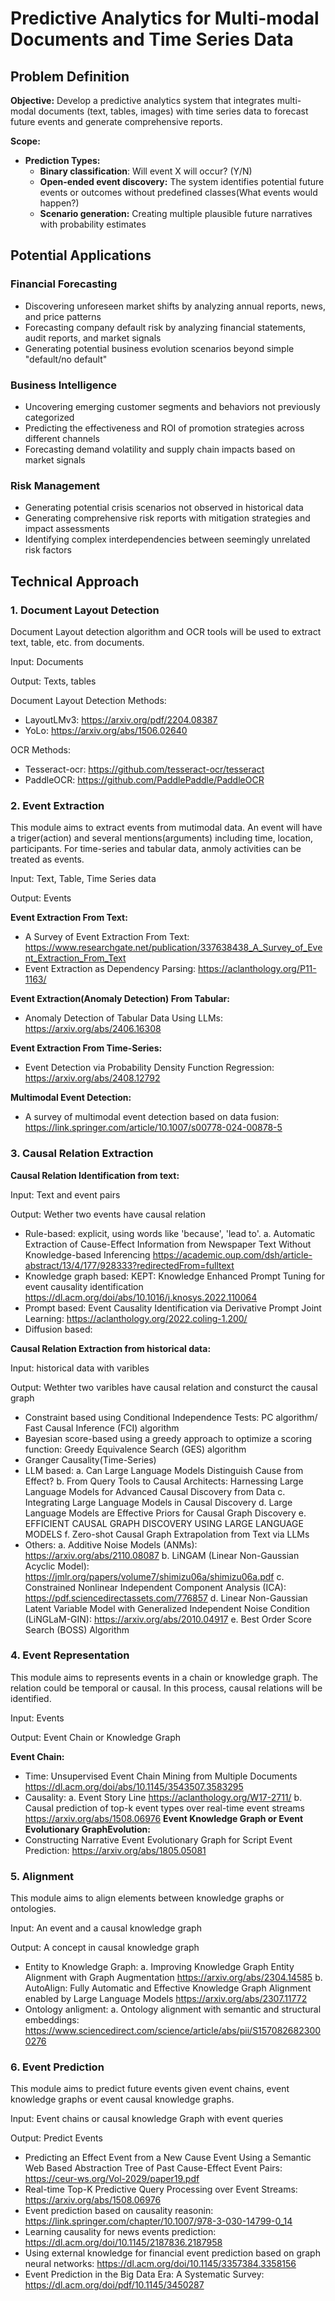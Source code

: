 # Predictive Analytics for Multi-modal Documents and Time Series Data

## Problem Definition

**Objective:** Develop a predictive analytics system that integrates multi-modal documents (text, tables, images) with time series data to forecast future events and generate comprehensive reports.

**Scope:**
- **Prediction Types:**
  - **Binary classification**: Will event X will occur? (Y/N)
  - **Open-ended event discovery:** The system identifies potential future events or outcomes without predefined classes(What events would happen?)
  - **Scenario generation:** Creating multiple plausible future narratives with probability estimates

## Potential Applications

### Financial Forecasting
- Discovering unforeseen market shifts by analyzing annual reports, news, and price patterns
- Forecasting company default risk by analyzing financial statements, audit reports, and market signals
- Generating potential business evolution scenarios beyond simple "default/no default"

### Business Intelligence
- Uncovering emerging customer segments and behaviors not previously categorized
- Predicting the effectiveness and ROI of promotion strategies across different channels
- Forecasting demand volatility and supply chain impacts based on market signals

### Risk Management
- Generating potential crisis scenarios not observed in historical data
- Generating comprehensive risk reports with mitigation strategies and impact assessments
- Identifying complex interdependencies between seemingly unrelated risk factors

## Technical Approach

### 1. Document Layout Detection
Document Layout detection algorithm and OCR tools will be used to extract text, table, etc. from documents.

Input: Documents

Output: Texts, tables

Document Layout Detection Methods: 
  - LayoutLMv3: https://arxiv.org/pdf/2204.08387
  - YoLo: https://arxiv.org/abs/1506.02640

OCR Methods:
  - Tesseract-ocr: https://github.com/tesseract-ocr/tesseract
  - PaddleOCR: https://github.com/PaddlePaddle/PaddleOCR

### 2. Event Extraction
This module aims to extract events from mutimodal data. An event will have a triger(action) and several mentions(arguments) including time, location, participants. For time-series and tabular data, anmoly activities can be treated as events.

Input: Text, Table, Time Series data

Output: Events

**Event Extraction From Text:**
  - A Survey of Event Extraction From Text: https://www.researchgate.net/publication/337638438_A_Survey_of_Event_Extraction_From_Text
  - Event Extraction as Dependency Parsing: https://aclanthology.org/P11-1163/
    
**Event Extraction(Anomaly Detection) From Tabular:**
  - Anomaly Detection of Tabular Data Using LLMs: https://arxiv.org/abs/2406.16308
    
**Event Extraction From Time-Series:**
  - Event Detection via Probability Density Function Regression: https://arxiv.org/abs/2408.12792
    
**Multimodal Event Detection:**
  - A survey of multimodal event detection based on data fusion: https://link.springer.com/article/10.1007/s00778-024-00878-5

### 3. Causal Relation Extraction
**Causal Relation Identification from text:**

Input: Text and event pairs

Output: Wether two events have causal relation

  - Rule-based: explicit, using words like 'because', 'lead to'.
    a. Automatic Extraction of Cause-Effect Information from Newspaper Text Without Knowledge-based Inferencing https://academic.oup.com/dsh/article-abstract/13/4/177/928333?redirectedFrom=fulltext
  - Knowledge graph based: KEPT: Knowledge Enhanced Prompt Tuning for event causality identification https://dl.acm.org/doi/abs/10.1016/j.knosys.2022.110064
  - Prompt based: Event Causality Identification via Derivative Prompt Joint Learning: https://aclanthology.org/2022.coling-1.200/
  - Diffusion based: 

**Causal Relation Extraction from historical data:**

Input: historical data with varibles 

Output: Wethter two varibles have causal relation and consturct the causal graph

  - Constraint based using Conditional Independence Tests: PC algorithm/ Fast Causal Inference (FCI) algorithm
  - Bayesian score-based using a greedy approach to optimize a scoring function: Greedy Equivalence Search (GES) algorithm
  - Granger Causality(Time-Series)
  - LLM based:
     a. Can Large Language Models Distinguish Cause from Effect?
     b. From Query Tools to Causal Architects: Harnessing Large Language Models for
Advanced Causal Discovery from Data
     c. Integrating Large Language Models in Causal Discovery
     d. Large Language Models are Effective Priors for Causal Graph Discovery
     e. EFFICIENT CAUSAL GRAPH DISCOVERY USING LARGE LANGUAGE MODELS
     f. Zero-shot Causal Graph Extrapolation from Text via LLMs
  - Others:
     a. Additive Noise Models (ANMs): https://arxiv.org/abs/2110.08087
     b. LiNGAM (Linear Non-Gaussian Acyclic Model): https://jmlr.org/papers/volume7/shimizu06a/shimizu06a.pdf
     c. Constrained Nonlinear Independent Component Analysis (ICA): https://pdf.sciencedirectassets.com/776857
     d. Linear Non-Gaussian Latent Variable Model with Generalized Independent Noise Condition (LiNGLaM-GIN): https://arxiv.org/abs/2010.04917
     e. Best Order Score Search (BOSS) Algorithm

    


### 4. Event Representation
This module aims to represents events in a chain or knowledge graph. The relation could be temporal or causal.
In this process, causal relations will be identified.

Input: Events

Output: Event Chain or Knowledge Graph 

**Event Chain:** 
  - Time: Unsupervised Event Chain Mining from Multiple Documents https://dl.acm.org/doi/abs/10.1145/3543507.3583295
  - Causality:
    a. Event Story Line https://aclanthology.org/W17-2711/
    b. Causal prediction of top-k event types over real-time event streams https://arxiv.org/abs/1508.06976
**Event Knowledge Graph or Event Evolutionary GraphEvolution:**
  - Constructing Narrative Event Evolutionary Graph for Script Event Prediction: https://arxiv.org/abs/1805.05081

### 5. Alignment
This module aims to align elements between knowledge graphs or ontologies.

Input: An event and a causal knowledge graph

Output: A concept in causal knowledge graph

  - Entity to Knowledge Graph:
    a. Improving Knowledge Graph Entity Alignment with Graph Augmentation https://arxiv.org/abs/2304.14585
    b. AutoAlign: Fully Automatic and Effective Knowledge Graph Alignment enabled by Large Language Models https://arxiv.org/abs/2307.11772
  - Ontology anligment:
    a. Ontology alignment with semantic and structural embeddings: https://www.sciencedirect.com/science/article/abs/pii/S1570826823000276
    
  
### 6. Event Prediction
This module aims to predict future events given event chains, event knowledge graphs or event causal knowledge graphs.

Input: Event chains or causal knowledge Graph with event queries

Output: Predict Events

 - Predicting an Effect Event from a New Cause Event Using a Semantic Web Based Abstraction Tree of Past Cause-Effect Event Pairs: https://ceur-ws.org/Vol-2029/paper19.pdf
 - Real-time Top-K Predictive Query Processing over Event Streams: https://arxiv.org/abs/1508.06976
 - Event prediction based on causality reasonin: https://link.springer.com/chapter/10.1007/978-3-030-14799-0_14
 - Learning causality for news events prediction: https://dl.acm.org/doi/10.1145/2187836.2187958
 - Using external knowledge for financial event prediction based on graph neural networks: https://dl.acm.org/doi/10.1145/3357384.3358156
 - Event Prediction in the Big Data Era: A Systematic Survey: https://dl.acm.org/doi/pdf/10.1145/3450287
   






